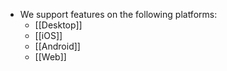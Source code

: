 - We support features on the following platforms:
	- [[Desktop]]
	- [[iOS]]
	- [[Android]]
	- [[Web]]